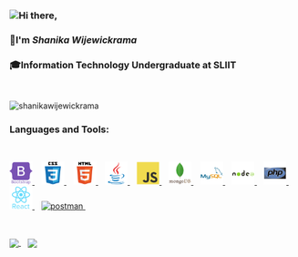 <!--  - 👋Hi, I’m @pasinduni
- 👀 I’m interested in ...
- 🌱 I’m currently learning ...
- 💞️ I’m looking to collaborate on ...
- 📫 How to reach me ...  -->

<!---
pasinduni/pasinduni is a ✨ special ✨ repository because its `README.md` (this file) appears on your GitHub profile.
You can click the Preview link to take a look at your changes.
--->
### <img src="https://raw.githubusercontent.com/aemmadi/aemmadi/master/wave.gif" width="30px">Hi there, 
### 👩‍I'm <i>Shanika Wijewickrama</i>
### 🎓Information Technology Undergraduate at SLIIT

<br>
  
<p align="left"> <img src="https://komarev.com/ghpvc/?username=pasinduni&label=Profile%20views&color=0e75b6&style=flat" alt="shanikawijewickrama" /></p>

<h3 align="left">Languages and Tools:</h3>

<br>

<p align="left">
<a href="https://getbootstrap.com" target="_blank"> 
<img src="https://raw.githubusercontent.com/devicons/devicon/master/icons/bootstrap/bootstrap-plain-wordmark.svg" alt="bootstrap" width="40" height="40"/> </a>&nbsp;&nbsp;
<a href="https://www.w3schools.com/css/" target="_blank"> 
<img src="https://raw.githubusercontent.com/devicons/devicon/master/icons/css3/css3-original-wordmark.svg" alt="css3" width="40" height="40"/> </a>&nbsp;&nbsp;
<a href="https://www.w3.org/html/" target="_blank"> 
<img src="https://raw.githubusercontent.com/devicons/devicon/master/icons/html5/html5-original-wordmark.svg" alt="html5" width="40" height="40"/> </a> &nbsp;&nbsp;
<a href="https://www.java.com" target="_blank"> 
<img src="https://raw.githubusercontent.com/devicons/devicon/master/icons/java/java-original.svg" alt="java" width="40" height="40"/> </a>&nbsp;&nbsp;
<a href="https://developer.mozilla.org/en-US/docs/Web/JavaScript" target="_blank">
<img src="https://raw.githubusercontent.com/devicons/devicon/master/icons/javascript/javascript-original.svg" alt="javascript" width="40" height="40"/> </a>&nbsp;&nbsp;
<a href="https://www.mongodb.com/" target="_blank"> 
<img src="https://raw.githubusercontent.com/devicons/devicon/master/icons/mongodb/mongodb-original-wordmark.svg" alt="mongodb" width="40" height="40"/> </a>&nbsp;&nbsp;
<a href="https://www.mysql.com/" target="_blank"> 
<img src="https://raw.githubusercontent.com/devicons/devicon/master/icons/mysql/mysql-original-wordmark.svg" alt="mysql" width="40" height="40"/> </a>&nbsp;&nbsp;
<a href="https://nodejs.org" target="_blank"> 
<img src="https://raw.githubusercontent.com/devicons/devicon/master/icons/nodejs/nodejs-original-wordmark.svg" alt="nodejs" width="40" height="40"/> </a> &nbsp;&nbsp;
<a href="https://www.php.net" target="_blank"> 
<img src="https://raw.githubusercontent.com/devicons/devicon/master/icons/php/php-original.svg" alt="php" width="40" height="40"/> </a> &nbsp;&nbsp;
<a href="https://reactjs.org/" target="_blank">
<img src="https://raw.githubusercontent.com/devicons/devicon/master/icons/react/react-original-wordmark.svg" alt="react" width="40" height="40"/> </a> &nbsp;&nbsp;
<a href="https://postman.com" target="_blank">
<img src="https://www.vectorlogo.zone/logos/getpostman/getpostman-icon.svg" alt="postman" width="40" height="40"/> </a>&nbsp;&nbsp;
</p>
  
<h2></h2>
  
<br>

<a href="">
  <img align="center" src="https://github-readme-stats.vercel.app/api?username=pasinduni&show_icons=true&theme=radical" />
</a>&nbsp;&nbsp;

<a href="">
  <img align="center" src="https://github-readme-stats.vercel.app/api/top-langs/?username=pasinduni&layout=compact&theme=radical" />
</a>

<!-- <p align="center">
![GitHub stats](https://github-readme-stats.vercel.app/api?username=pasinduni&show_icons=true&theme=radical)
&nbsp;
[![Top Langs](https://github-readme-stats.vercel.app/api/top-langs/?username=pasinduni&layout=compact&theme=radical)](https://github.com/pasinduni/github-readme-stats)
</p> -->

<br>

 
